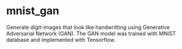 # mnist_gan
Generate digit-images that look like handwritting using Generative Adversarial Network (GAN).
The GAN model was trained with MNIST database and implemented with Tensorflow.